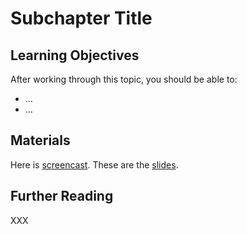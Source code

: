 # Subchapter Title

## Learning Objectives

After working through this topic, you should be able to:

- ...
- ...

## Materials

Here is [screencast](https://player.uni-bonn.educast.nrw/xxx). These are the
[slides](chapter_template-subchapter_1.pdf).

## Further Reading

XXX
